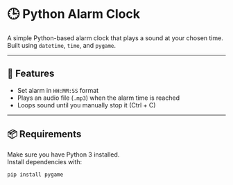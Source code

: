 # 🕒 Python Alarm Clock

A simple Python-based alarm clock that plays a sound at your chosen time.  
Built using `datetime`, `time`, and `pygame`.

---

## 🚀 Features
- Set alarm in `HH:MM:SS` format
- Plays an audio file (`.mp3`) when the alarm time is reached
- Loops sound until you manually stop it (Ctrl + C)

---

## 📦 Requirements
Make sure you have Python 3 installed.  
Install dependencies with:

```bash
pip install pygame

